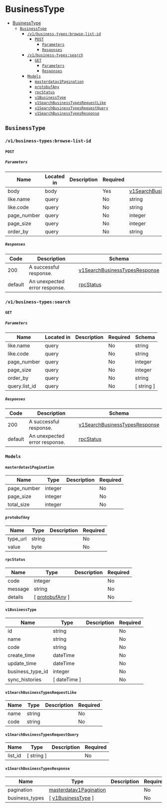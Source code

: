 # BusinessType
- [BusinessType](#businesstype)
  - [`BusinessType`](#businesstype-1)
    - [`/v1/business-types:browse-list-id`](#v1business-typesbrowse-list-id)
      - [`POST`](#post)
        - [`Parameters`](#parameters)
        - [`Responses`](#responses)
    - [`/v1/business-types:search`](#v1business-typessearch)
      - [`GET`](#get)
        - [`Parameters`](#parameters-1)
        - [`Responses`](#responses-1)
    - [`Models`](#models)
      - [`masterdatav1Pagination`](#masterdatav1pagination)
      - [`protobufAny`](#protobufany)
      - [`rpcStatus`](#rpcstatus)
      - [`v1BusinessType`](#v1businesstype)
      - [`v1SearchBusinessTypesRequestLike`](#v1searchbusinesstypesrequestlike)
      - [`v1SearchBusinessTypesRequestQuery`](#v1searchbusinesstypesrequestquery)
      - [`v1SearchBusinessTypesResponse`](#v1searchbusinesstypesresponse)

## `BusinessType`

### `/v1/business-types:browse-list-id`

#### `POST`
##### `Parameters`

| Name | Located in | Description | Required | Schema |
| ---- | ---------- | ----------- | -------- | ---- |
| body | body |  | Yes | [v1SearchBusinessTypesRequestQuery](#v1SearchBusinessTypesRequestQuery) |
| like.name | query |  | No | string |
| like.code | query |  | No | string |
| page_number | query |  | No | integer |
| page_size | query |  | No | integer |
| order_by | query |  | No | string |

##### `Responses`

| Code | Description | Schema |
| ---- | ----------- | ------ |
| 200 | A successful response. | [v1SearchBusinessTypesResponse](#v1SearchBusinessTypesResponse) |
| default | An unexpected error response. | [rpcStatus](#rpcStatus) |

### `/v1/business-types:search`

#### `GET`
##### `Parameters`

| Name | Located in | Description | Required | Schema |
| ---- | ---------- | ----------- | -------- | ---- |
| like.name | query |  | No | string |
| like.code | query |  | No | string |
| page_number | query |  | No | integer |
| page_size | query |  | No | integer |
| order_by | query |  | No | string |
| query.list_id | query |  | No | [ string ] |

##### `Responses`

| Code | Description | Schema |
| ---- | ----------- | ------ |
| 200 | A successful response. | [v1SearchBusinessTypesResponse](#v1SearchBusinessTypesResponse) |
| default | An unexpected error response. | [rpcStatus](#rpcStatus) |

### `Models`


#### `masterdatav1Pagination`

| Name | Type | Description | Required |
| ---- | ---- | ----------- | -------- |
| page_number | integer |  | No |
| page_size | integer |  | No |
| total_size | integer |  | No |

#### `protobufAny`

| Name | Type | Description | Required |
| ---- | ---- | ----------- | -------- |
| type_url | string |  | No |
| value | byte |  | No |

#### `rpcStatus`

| Name | Type | Description | Required |
| ---- | ---- | ----------- | -------- |
| code | integer |  | No |
| message | string |  | No |
| details | [ [protobufAny](#protobufAny) ] |  | No |

#### `v1BusinessType`

| Name | Type | Description | Required |
| ---- | ---- | ----------- | -------- |
| id | string |  | No |
| name | string |  | No |
| code | string |  | No |
| create_time | dateTime |  | No |
| update_time | dateTime |  | No |
| business_type_id | integer |  | No |
| sync_histories | [ dateTime ] |  | No |

#### `v1SearchBusinessTypesRequestLike`

| Name | Type | Description | Required |
| ---- | ---- | ----------- | -------- |
| name | string |  | No |
| code | string |  | No |

#### `v1SearchBusinessTypesRequestQuery`

| Name | Type | Description | Required |
| ---- | ---- | ----------- | -------- |
| list_id | [ string ] |  | No |

#### `v1SearchBusinessTypesResponse`

| Name | Type | Description | Required |
| ---- | ---- | ----------- | -------- |
| pagination | [masterdatav1Pagination](#masterdatav1Pagination) |  | No |
| business_types | [ [v1BusinessType](#v1BusinessType) ] |  | No |